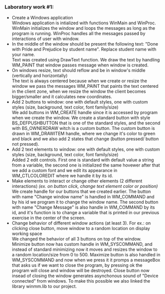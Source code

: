 
### Laboratory work #1: 
 * Create a Windows application  
	Windows application is intialized with functions WinMain and WinProc.
	WinMain initializes the window and loops the messages as long as the program is running. 
	WinProc handles all the messages passed by interactions of user with window.
 * In the middle of the window should be present the following text: "Done with Pride and Prejudice by student name". Replace student name with your name.  
	Text was created using DrawText function. We draw the text by handling WM_PAINT that window passes message when window is created.
 * On windows resize, text should reflow and be in window's middle (vertically and horizontally)  
	The text is always centered because when we create or resize the window we pass the messages WM_PAINT that paints the text centered in the client zone, when we resize the window the client becomes bigger/smaller and it calculates new coordinates.
 * Add 2 buttons to window: one with default styles, one with custom styles (size, background, text color, font family/size)  
	We add buttons in WM_CREATE handle since it is accessed by program when we create the window. We create a standard button with style BS_DEFPUSHBUTTON that is one of the standard styles, and the second with BS_OWNERDRAW witch is a custom button.
	The custom button is drawn in WM_DRAWITEM handle, where we change it's color to green and black and we also add 2 states that change (button pressed/ button not pressed).
 * Add 2 text elements to window: one with default styles, one with custom styles (size, background, text color, font family/size)  
	Added 2 edit controls. First one is standard with default value a string from a variable, the second one is initialized the same hovewer after that we add a custom font and we edit its appearance in WM_CTLCOLOREDIT where we handle it by its id.  
 * Make elements to interact or change other elements (2 different interactions)  _(ex. on button click, change text element color or position)_  
	We create handle for our buttons that we created earlier. The button with name "Change window name" is handled in WM_COMMAND and by his id we program it to change the window name.
	The second button with name "Change Message" is also handle in WM_COMMAND by its id, and it's function is to change a variable that is printed in our previous exercise in the center of the screen.
 * Change behavior of different window actions (at least 3). For ex.: on clicking close button, move window to a random location on display working space  
	We changed the behavior of all 3 buttons on top of the window.
	Minimize button now has custom handle in WM_SYSCOMMAND, and instead of standard minimizing now it moves and resizes the window to a random location/size from 0 to 500.
	Maximize button is also handled in WM_SYSCOMMAND and now when we press it it promps a messageBox that asks us if we want to close the program, by pressing ok the program will close and window will be destroyed.
	Close button now insead of closing the window generates asynchonous sound of "Device connected" from windows. To make this possible we also linked the library winmm.lib to our project.
